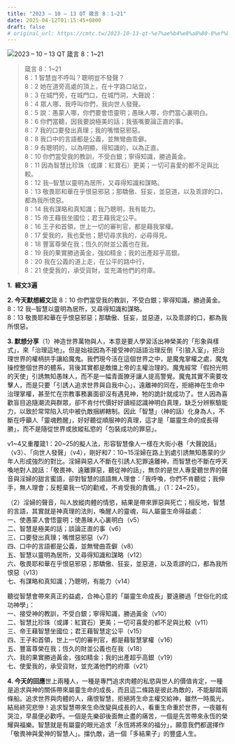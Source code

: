 ```yaml
---
title: "2023 – 10 – 13 QT 箴言 8：1~21"
date: 2025-04-12T01:15:45+0800
draft: false
# original_url: https://cmtc.tw/2023-10-13-qt-%e7%ae%b4%e8%a8%80-8%ef%bc%9a121
---
```


![2023 – 10 – 13 QT  箴言 8：1\~21](/images/qt.jpg  "2023 – 10 – 13 QT  箴言 8：1\~21")

> 箴言 8：1\~21  
> 8：1 智慧豈不呼叫？聰明豈不發聲？  
> 8：2 她在道旁高處的頂上，在十字路口站立，  
> 8：3 在城門旁，在城門口，在城門洞，大聲說：  
> 8：4 眾人哪，我呼叫你們，我向世人發聲。  
> 8：5 說：愚蒙人哪，你們要會悟靈明；愚昧人哪，你們當心裏明白。  
> 8：6 你們當聽，因我要說極美的話；我張嘴要論正直的事。  
> 8：7 我的口要發出真理；我的嘴憎惡邪惡。  
> 8：8 我口中的言語都是公義，並無彎曲乖僻。  
> 8：9 有聰明的，以為明顯，得知識的，以為正直。  
> 8：10 你們當受我的教訓，不受白銀；寧得知識，勝過黃金。  
> 8：11 因為智慧比珍珠（或譯：紅寶石）更美；一切可喜愛的都不足與比較。  
> 8：12 我─智慧以靈明為居所，又尋得知識和謀略。  
> 8：13 敬畏耶和華在乎恨惡邪惡；那驕傲、狂妄，並惡道，以及乖謬的口，都為我所恨惡。  
> 8：14 我有謀略和真知識；我乃聰明，我有能力。  
> 8：15 帝王藉我坐國位；君王藉我定公平。  
> 8：16 王子和首領，世上一切的審判官，都是藉我掌權。  
> 8：17 愛我的，我也愛他；懇切尋求我的，必尋得見。  
> 8：18 豐富尊榮在我；恆久的財並公義也在我。  
> 8：19 我的果實勝過黃金，強如精金；我的出產超乎高銀。  
> 8：20 我在公義的道上走，在公平的路中行，  
> 8：21 使愛我的，承受貨財，並充滿他們的府庫。

**1.  經文3遍**

**2. 今天默想經文**箴 8：10 你們當受我的教訓，不受白銀；寧得知識，勝過黃金。  
8：12 我─智慧以靈明為居所，又尋得知識和謀略。  
8：13 敬畏耶和華在乎恨惡邪惡；那驕傲、狂妄，並惡道，以及乖謬的口，都為我所恨惡。

**3. 默想分享**（1）神造世界萬物與人，本意是要人學習活出神榮美的「形象與樣式」，來「治理這地」。但是始祖因為不接受神的話語治理反倒「引狼入室」，把治理世界的權柄拱手讓給魔鬼。我們現今活在這個世界之中，是魔鬼掌權之處，魔鬼操控整個世界的體系，背後其實都是敵擋上帝的主權治理的。魔鬼經常「假扮光明的天使」引誘無知愚昩人，而不是一幅青面獠牙讓人提高警覺。魔鬼其實不需要攻擊人，而是只要「引誘人追求世界與自我中心」，遠離神的同在，拒絕神在生命中治理掌權，甚至忙在宗教事務裏面卻沒有遇見神，牠的詭計就成功了。世人因為喜歡盲目追隨潮流與群眾，卻不肯付代價好好讀經認識神明白真理，缺乏分辨察驗能力，以致於常常陷入坑中被仇敵捆綁轄制。因此「智慧」（神的話）化身為人，不斷在呼籲人「靈魂甦醒」，好好聽從順服神的真理，這才是「屬靈生命的成長得勝」，而不是隨從世界或放縱私慾的「包裝成功的罪惡」。

v1\~4又重覆箴1：20\~25的擬人法，形容智慧像人一樣在大街小巷「大聲說話」（v3）、「向世人發聲」（v4），剛好和7：10\~15淫婦在路上到處引誘無知愚蒙的少年人形成強烈的對比。淫婦與惡人不斷在引誘人犯罪遠離神，而智慧也不斷在呼天喚地對人說話：「敬畏神、遠離罪惡，聽從神的話」，無奈的是世人專愛聽世界的聲音與淫婦的甜言蜜語，卻對智慧的語語無人理會：「我呼喚，你們不肯聽從；我伸手，無人理會；反輕棄我一切的勸戒，不肯受我的責備。」（1：24\~25）。

（2）淫婦的聲音，叫人放縱肉體的情慾，結果是帶來罪惡與死亡；相反地，智慧的言語，其實就是神真理的法則，喚醒人的靈魂，叫人屬靈生命得益處：  
一、使愚蒙人會悟靈明；使愚昧人心裏明白（v5）  
二、智慧是極美的話；談論正直的事（v6）  
三、口要發出真理；嘴憎惡邪惡（v7）  
四、口中的言語都是公義，並無彎曲乖僻（v8）  
五、智慧以靈明為居所，又尋得知識和謀略（v12）  
六、敬畏耶和華在乎恨惡邪惡；那驕傲、狂妄，並惡道，以及乖謬的口，都為我所恨惡（v13）  
七、有謀略和真知識；乃聰明，有能力（v14）

聽從智慧會帶來真正的益處，合神心意的「屬靈生命成長」要遠勝過「世俗化的成功神學」：  
一、接受神的教訓，不受白銀；寧得知識，勝過黃金（v10）  
二、智慧比珍珠（或譯：紅寶石）更美；一切可喜愛的都不足與比較（v11）  
三、帝王藉智慧坐國位；君王藉智慧定公平（v15）  
四、王子和首領，世上一切的審判官，都是藉智慧掌權（v16）  
五、豐富尊榮在我；恆久的財並公義也在我（v18）  
六、我的果實勝過黃金，強如精金；我的出產超乎高銀（v19）  
七、使愛我的，承受貨財，並充滿他們的府庫（v21）

**4. 今天的回應**世上兩種人，一種是專門追求肉體的私慾與世人的價值肯定，一種是追求與神的關係帶來屬靈生命的成長，而且這二條路是彼此為敵的，不能腳踏兩條船。追求世界與肉體的人，痛恨智慧，拒絕將生命主權交給神，雖然一時風光，結局終究悲慘！追求智慧帶來生命改變與成長的人，看重生命重於世界，一夜雖有哭泣，早晨便必歡呼。一個是先樂卻後面無止盡的痛苦，一個是先苦帶來永恆的榮耀與福樂。智慧就是有屬靈的眼光追求「永恆將將來的福分」，願意我們都選擇作「敬畏神與愛神的智慧人」。擋仇敵，過一個「多結果子」的豐盛人生。